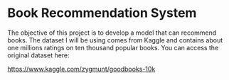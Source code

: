 # Book Recommendation System

The objective of this project is to develop a model that can recommend books. The dataset I will be using comes from Kaggle and contains about one millions ratings on ten thousand popular books. You can access the original dataset here:

https://www.kaggle.com/zygmunt/goodbooks-10k

